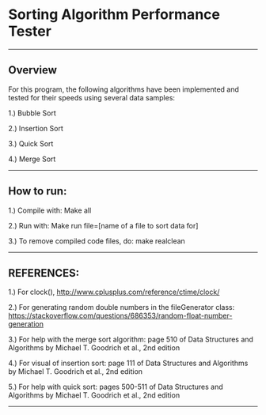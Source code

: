 # Sorting Algorithm Performance Tester

------------------------------------------------------------------------------------------------------------------------
## Overview

For this program, the following algorithms have been implemented and tested for their speeds using several data samples:

1.) Bubble Sort

2.) Insertion Sort

3.) Quick Sort

4.) Merge Sort

------------------------------------------------------------------------------------------------------------------------
## How to run: 

1.) Compile with: Make all 

2.) Run with: Make run file=[name of a file to sort data for]

3.) To remove compiled code files, do: make realclean

------------------------------------------------------------------------------------------------------------------------
## REFERENCES:

1.) For clock(), http://www.cplusplus.com/reference/ctime/clock/

2.) For generating random double numbers in the fileGenerator class: https://stackoverflow.com/questions/686353/random-float-number-generation

3.) For help with the merge sort algorithm: page 510 of Data Structures and Algorithms by Michael T. Goodrich et al., 2nd edition

4.) For visual of insertion sort: page 111 of Data Structures and Algorithms by Michael T. Goodrich et al., 2nd edition

5.) For help with quick sort: pages 500-511 of Data Structures and Algorithms by Michael T. Goodrich et al., 2nd edition

------------------------------------------------------------------------------------------------------------------------
